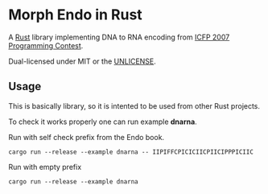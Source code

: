 # Morph Endo in Rust

A [Rust](https://rust-lang.org) library implementing DNA to RNA encoding from [ICFP 2007 Programming Contest](http://save-endo.cs.uu.nl/).

Dual-licensed under MIT or the [UNLICENSE](http://unlicense.org/).

## Usage

This is basically library, so it is intented to be used from other Rust projects.

To check it works properly one can run example **dnarna**.

Run with self check prefix from the Endo book.

    cargo run --release --example dnarna -- IIPIFFCPICICIICPIICIPPPICIIC

Run with empty prefix

    cargo run --release --example dnarna
